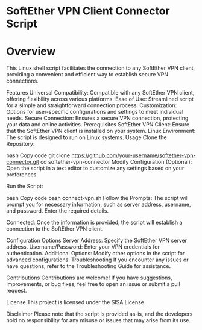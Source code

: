 # SoftEther VPN Client Connector Script

# Overview
This Linux shell script facilitates the connection to any SoftEther VPN client, providing a convenient and efficient way to establish secure VPN connections.

Features
Universal Compatibility: Compatible with any SoftEther VPN client, offering flexibility across various platforms.
Ease of Use: Streamlined script for a simple and straightforward connection process.
Customization: Options for user-specific configurations and settings to meet individual needs.
Secure Connection: Ensures a secure VPN connection, protecting your data and online activities.
Prerequisites
SoftEther VPN Client: Ensure that the SoftEther VPN client is installed on your system.
Linux Environment: The script is designed to run on Linux systems.
Usage
Clone the Repository:

bash
Copy code
git clone https://github.com/your-username/softether-vpn-connector.git
cd softether-vpn-connector
Modify Configuration (Optional):
Open the script in a text editor to customize any settings based on your preferences.

Run the Script:

bash
Copy code
bash connect-vpn.sh
Follow the Prompts:
The script will prompt you for necessary information, such as server address, username, and password. Enter the required details.

Connected:
Once the information is provided, the script will establish a connection to the SoftEther VPN client.

Configuration Options
Server Address: Specify the SoftEther VPN server address.
Username/Password: Enter your VPN credentials for authentication.
Additional Options: Modify other options in the script for advanced configurations.
Troubleshooting
If you encounter any issues or have questions, refer to the Troubleshooting Guide for assistance.

Contributions
Contributions are welcome! If you have suggestions, improvements, or bug fixes, feel free to open an issue or submit a pull request.

License
This project is licensed under the SISA License.

Disclaimer
Please note that the script is provided as-is, and the developers hold no responsibility for any misuse or issues that may arise from its use.
